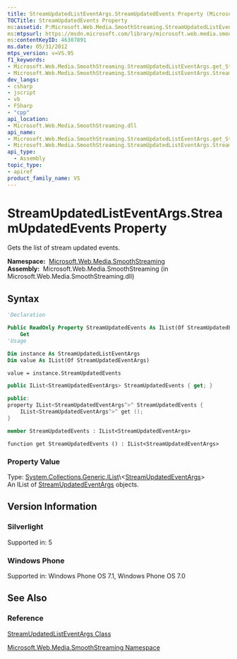 ```yaml
---
title: StreamUpdatedListEventArgs.StreamUpdatedEvents Property (Microsoft.Web.Media.SmoothStreaming)
TOCTitle: StreamUpdatedEvents Property
ms:assetid: P:Microsoft.Web.Media.SmoothStreaming.StreamUpdatedListEventArgs.StreamUpdatedEvents
ms:mtpsurl: https://msdn.microsoft.com/library/microsoft.web.media.smoothstreaming.streamupdatedlisteventargs.streamupdatedevents(v=VS.95)
ms:contentKeyID: 46307891
ms.date: 05/31/2012
mtps_version: v=VS.95
f1_keywords:
- Microsoft.Web.Media.SmoothStreaming.StreamUpdatedListEventArgs.get_StreamUpdatedEvents
- Microsoft.Web.Media.SmoothStreaming.StreamUpdatedListEventArgs.StreamUpdatedEvents
dev_langs:
- csharp
- jscript
- vb
- FSharp
- "cpp"
api_location:
- Microsoft.Web.Media.SmoothStreaming.dll
api_name:
- Microsoft.Web.Media.SmoothStreaming.StreamUpdatedListEventArgs.get_StreamUpdatedEvents
- Microsoft.Web.Media.SmoothStreaming.StreamUpdatedListEventArgs.StreamUpdatedEvents
api_type:
  - Assembly
topic_type:
- apiref
product_family_name: VS
---
```


# StreamUpdatedListEventArgs.StreamUpdatedEvents Property

Gets the list of stream updated events.

**Namespace:**  [Microsoft.Web.Media.SmoothStreaming](microsoft-web-media-smoothstreaming-namespace_1.md)  
**Assembly:**  Microsoft.Web.Media.SmoothStreaming (in Microsoft.Web.Media.SmoothStreaming.dll)

## Syntax

```vb
'Declaration

Public ReadOnly Property StreamUpdatedEvents As IList(Of StreamUpdatedEventArgs)
    Get
'Usage

Dim instance As StreamUpdatedListEventArgs
Dim value As IList(Of StreamUpdatedEventArgs)

value = instance.StreamUpdatedEvents
```

```csharp
public IList<StreamUpdatedEventArgs> StreamUpdatedEvents { get; }
```

```cpp
public:
property IList<StreamUpdatedEventArgs^>^ StreamUpdatedEvents {
    IList<StreamUpdatedEventArgs^>^ get ();
}
```

``` fsharp
member StreamUpdatedEvents : IList<StreamUpdatedEventArgs>
```

```jscript
function get StreamUpdatedEvents () : IList<StreamUpdatedEventArgs>
```

### Property Value

Type: [System.Collections.Generic.IList](https://msdn.microsoft.com/library/5y536ey6\(v=vs.95\))\<[StreamUpdatedEventArgs](streamupdatedeventargs-class-microsoft-web-media-smoothstreaming_1.md)\>  
An IList of [StreamUpdatedEventArgs](streamupdatedeventargs-class-microsoft-web-media-smoothstreaming_1.md) objects.

## Version Information

### Silverlight

Supported in: 5  

### Windows Phone

Supported in: Windows Phone OS 7.1, Windows Phone OS 7.0  

## See Also

### Reference

[StreamUpdatedListEventArgs Class](streamupdatedlisteventargs-class-microsoft-web-media-smoothstreaming_1.md)

[Microsoft.Web.Media.SmoothStreaming Namespace](microsoft-web-media-smoothstreaming-namespace_1.md)
